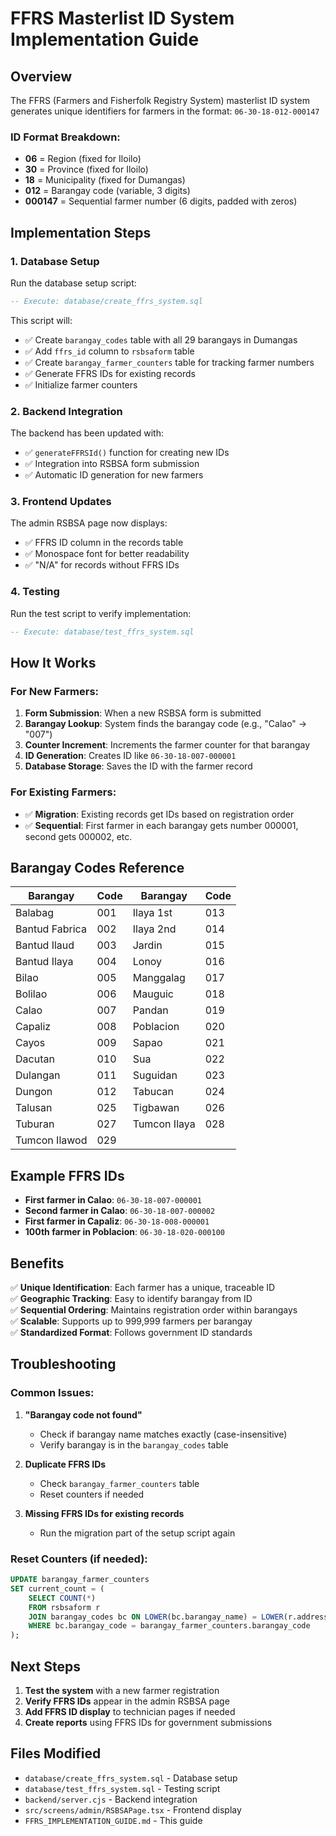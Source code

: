 # FFRS Masterlist ID System Implementation Guide

## Overview
The FFRS (Farmers and Fisherfolk Registry System) masterlist ID system generates unique identifiers for farmers in the format: `06-30-18-012-000147`

### ID Format Breakdown:
- **06** = Region (fixed for Iloilo)
- **30** = Province (fixed for Iloilo)  
- **18** = Municipality (fixed for Dumangas)
- **012** = Barangay code (variable, 3 digits)
- **000147** = Sequential farmer number (6 digits, padded with zeros)

## Implementation Steps

### 1. Database Setup
Run the database setup script:
```sql
-- Execute: database/create_ffrs_system.sql
```

This script will:
- ✅ Create `barangay_codes` table with all 29 barangays in Dumangas
- ✅ Add `ffrs_id` column to `rsbsaform` table
- ✅ Create `barangay_farmer_counters` table for tracking farmer numbers
- ✅ Generate FFRS IDs for existing records
- ✅ Initialize farmer counters

### 2. Backend Integration
The backend has been updated with:
- ✅ `generateFFRSId()` function for creating new IDs
- ✅ Integration into RSBSA form submission
- ✅ Automatic ID generation for new farmers

### 3. Frontend Updates
The admin RSBSA page now displays:
- ✅ FFRS ID column in the records table
- ✅ Monospace font for better readability
- ✅ "N/A" for records without FFRS IDs

### 4. Testing
Run the test script to verify implementation:
```sql
-- Execute: database/test_ffrs_system.sql
```

## How It Works

### For New Farmers:
1. **Form Submission**: When a new RSBSA form is submitted
2. **Barangay Lookup**: System finds the barangay code (e.g., "Calao" → "007")
3. **Counter Increment**: Increments the farmer counter for that barangay
4. **ID Generation**: Creates ID like `06-30-18-007-000001`
5. **Database Storage**: Saves the ID with the farmer record

### For Existing Farmers:
- ✅ **Migration**: Existing records get IDs based on registration order
- ✅ **Sequential**: First farmer in each barangay gets number 000001, second gets 000002, etc.

## Barangay Codes Reference

| Barangay | Code | Barangay | Code |
|----------|------|----------|------|
| Balabag | 001 | Ilaya 1st | 013 |
| Bantud Fabrica | 002 | Ilaya 2nd | 014 |
| Bantud Ilaud | 003 | Jardin | 015 |
| Bantud Ilaya | 004 | Lonoy | 016 |
| Bilao | 005 | Manggalag | 017 |
| Bolilao | 006 | Mauguic | 018 |
| Calao | 007 | Pandan | 019 |
| Capaliz | 008 | Poblacion | 020 |
| Cayos | 009 | Sapao | 021 |
| Dacutan | 010 | Sua | 022 |
| Dulangan | 011 | Suguidan | 023 |
| Dungon | 012 | Tabucan | 024 |
| Talusan | 025 | Tigbawan | 026 |
| Tuburan | 027 | Tumcon Ilaya | 028 |
| Tumcon Ilawod | 029 |

## Example FFRS IDs

- **First farmer in Calao**: `06-30-18-007-000001`
- **Second farmer in Calao**: `06-30-18-007-000002`
- **First farmer in Capaliz**: `06-30-18-008-000001`
- **100th farmer in Poblacion**: `06-30-18-020-000100`

## Benefits

✅ **Unique Identification**: Each farmer has a unique, traceable ID  
✅ **Geographic Tracking**: Easy to identify barangay from ID  
✅ **Sequential Ordering**: Maintains registration order within barangays  
✅ **Scalable**: Supports up to 999,999 farmers per barangay  
✅ **Standardized Format**: Follows government ID standards  

## Troubleshooting

### Common Issues:

1. **"Barangay code not found"**
   - Check if barangay name matches exactly (case-insensitive)
   - Verify barangay is in the `barangay_codes` table

2. **Duplicate FFRS IDs**
   - Check `barangay_farmer_counters` table
   - Reset counters if needed

3. **Missing FFRS IDs for existing records**
   - Run the migration part of the setup script again

### Reset Counters (if needed):
```sql
UPDATE barangay_farmer_counters 
SET current_count = (
    SELECT COUNT(*) 
    FROM rsbsaform r
    JOIN barangay_codes bc ON LOWER(bc.barangay_name) = LOWER(r.address_barangay)
    WHERE bc.barangay_code = barangay_farmer_counters.barangay_code
);
```

## Next Steps

1. **Test the system** with a new farmer registration
2. **Verify FFRS IDs** appear in the admin RSBSA page
3. **Add FFRS ID display** to technician pages if needed
4. **Create reports** using FFRS IDs for government submissions

## Files Modified

- `database/create_ffrs_system.sql` - Database setup
- `database/test_ffrs_system.sql` - Testing script
- `backend/server.cjs` - Backend integration
- `src/screens/admin/RSBSAPage.tsx` - Frontend display
- `FFRS_IMPLEMENTATION_GUIDE.md` - This guide 